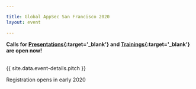 ```yaml
---

title: Global AppSec San Francisco 2020
layout: event

---
```


<!-- rebuild 3-->

**Calls for [Presentations](https://owasp.submittable.com/submit/162464/global-appsec-san-francisco-2020-cfp){:target='_blank'} and [Trainings](https://owasp.submittable.com/submit/162471/global-appsec-san-francisco-2020-cft){:target='_blank'} are open now!**
<br><br>

{{ site.data.event-details.pitch }}

Registration opens in early 2020





